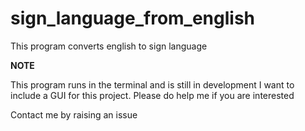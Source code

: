 # sign_language_from_english
This program converts english to sign language

**NOTE**

This program runs in the terminal and is still in development
I want to include a GUI for this project.
Please do help me if you are interested

Contact me by raising an issue
